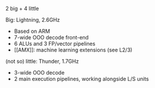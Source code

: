  

2 big + 4 little

Big: Lightning, 2.6GHz
- Based on ARM 
- 7-wide OOO decode front-end 
- 6 ALUs and 3 FP/vector pipelines 
- [[AMX]]: machine learning extensions (see L2/3) 

(not so) little: Thunder, 1.7GHz    
- 3-wide OOO decode
- 2 main execution pipelines, working alongside L/S units